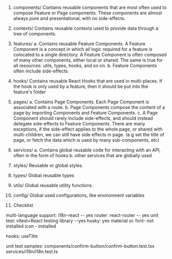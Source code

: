 1. components/
   Contains reusable components that are most often used to compose Feature or Page components.
   These components are almost always pure and presentational, with no side-effects.

2. contexts/
   Contains reusable contexts used to provide data through a tree of components.

3. features/
   a. Contains reusable Feature Components. A Feature Component is a concept in which
   all logic required for a feature is colocated to a single directory.
   A Feature Component is often composed of many other components,
   either local or shared. The same is true for all resources:
   utils, types, hooks, and so on.
   b. Feature Components often include side-effects.

4. hooks/
   Contains reusable React Hooks that are used in multi-places. If the hook is only used
   by a feature, then it should be put into the feature's folder

5. pages/
   a. Contains Page Components. Each Page Component is associated with a route.
   b. Page Components compose the content of a page by importing Components and Feature Components.
   c. A Page Component should rarely include side-effects, and should instead delegate side-effects to Feature Components.
   There are many exceptions, if the side-effect applies to the whole page, or shared with multi-children, we can still have side effects in page.
   (e.g set the title of page, or fetch the data which is used by many sub-components, etc)

6. services/
   a. Contains global reusable code for interacting with an API, often in the form of hooks
   b. other services that are globally used

7. styles/
   Reusable or global styles.

8. types/
   Global reusable types

9. utils/
   Global reusable utility functions.

10. config/
    Global used configurations, like environment variables

11. Checklist

multi-language support: i18n-react -- yes
router: react-router -- yes
unit test: vitest+React testing library --yes
husky: yes
material ui: font- not installed
icon - installed

hooks: useTitle

unit test samples:
components/confirm-button/confirm-button.test.tsx
services/i18n/i18n.test.ts
